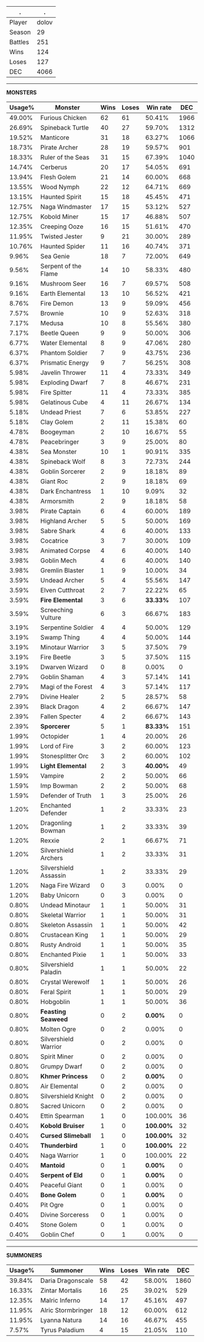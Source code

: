 .|.
|-|-
Player|dolov
Season|29
Battles|251
Wins|124
Loses|127
DEC|4066

---
**MONSTERS**

Usage%|Monster|Wins|Loses|Win rate|DEC|
-|-|-|-|-|-|
49.00%|Furious Chicken|62|61|50.41%|1966|
26.69%|Spineback Turtle|40|27|59.70%|1312|
19.52%|Manticore|31|18|63.27%|1066|
18.73%|Pirate Archer|28|19|59.57%|901|
18.33%|Ruler of the Seas|31|15|67.39%|1040|
14.74%|Cerberus|20|17|54.05%|691|
13.94%|Flesh Golem|21|14|60.00%|668|
13.55%|Wood Nymph|22|12|64.71%|669|
13.15%|Haunted Spirit|15|18|45.45%|471|
12.75%|Naga Windmaster|17|15|53.12%|527|
12.75%|Kobold Miner|15|17|46.88%|507|
12.35%|Creeping Ooze|16|15|51.61%|470|
11.95%|Twisted Jester|9|21|30.00%|289|
10.76%|Haunted Spider|11|16|40.74%|371|
9.96%|Sea Genie|18|7|72.00%|649|
9.56%|Serpent of the Flame|14|10|58.33%|480|
9.16%|Mushroom Seer|16|7|69.57%|508|
9.16%|Earth Elemental|13|10|56.52%|421|
8.76%|Fire Demon|13|9|59.09%|456|
7.57%|Brownie|10|9|52.63%|318|
7.17%|Medusa|10|8|55.56%|380|
7.17%|Beetle Queen|9|9|50.00%|306|
6.77%|Water Elemental|8|9|47.06%|280|
6.37%|Phantom Soldier|7|9|43.75%|236|
6.37%|Prismatic Energy|9|7|56.25%|308|
5.98%|Javelin Thrower|11|4|73.33%|349|
5.98%|Exploding Dwarf|7|8|46.67%|231|
5.98%|Fire Spitter|11|4|73.33%|385|
5.98%|Gelatinous Cube|4|11|26.67%|134|
5.18%|Undead Priest|7|6|53.85%|227|
5.18%|Clay Golem|2|11|15.38%|60|
4.78%|Boogeyman|2|10|16.67%|55|
4.78%|Peacebringer|3|9|25.00%|80|
4.38%|Sea Monster|10|1|90.91%|335|
4.38%|Spineback Wolf|8|3|72.73%|244|
4.38%|Goblin Sorcerer|2|9|18.18%|89|
4.38%|Giant Roc|2|9|18.18%|69|
4.38%|Dark Enchantress|1|10|9.09%|32|
4.38%|Armorsmith|2|9|18.18%|58|
3.98%|Pirate Captain|6|4|60.00%|189|
3.98%|Highland Archer|5|5|50.00%|169|
3.98%|Sabre Shark|4|6|40.00%|133|
3.98%|Cocatrice|3|7|30.00%|109|
3.98%|Animated Corpse|4|6|40.00%|140|
3.98%|Goblin Mech|4|6|40.00%|140|
3.98%|Gremlin Blaster|1|9|10.00%|34|
3.59%|Undead Archer|5|4|55.56%|147|
3.59%|Elven Cutthroat|2|7|22.22%|65|
3.59%|**Fire Elemental**|3|6|**33.33%**|107|
3.59%|Screeching Vulture|6|3|66.67%|183|
3.19%|Serpentine Soldier|4|4|50.00%|129|
3.19%|Swamp Thing|4|4|50.00%|144|
3.19%|Minotaur Warrior|3|5|37.50%|79|
3.19%|Fire Beetle|3|5|37.50%|115|
3.19%|Dwarven Wizard|0|8|0.00%|0|
2.79%|Goblin Shaman|4|3|57.14%|141|
2.79%|Magi of the Forest|4|3|57.14%|117|
2.79%|Divine Healer|2|5|28.57%|58|
2.39%|Black Dragon|4|2|66.67%|147|
2.39%|Fallen Specter|4|2|66.67%|143|
2.39%|**Sporcerer**|5|1|**83.33%**|151|
1.99%|Octopider|1|4|20.00%|26|
1.99%|Lord of Fire|3|2|60.00%|123|
1.99%|Stonesplitter Orc|3|2|60.00%|102|
1.99%|**Light Elemental**|2|3|**40.00%**|49|
1.59%|Vampire|2|2|50.00%|66|
1.59%|Imp Bowman|2|2|50.00%|68|
1.59%|Defender of Truth|1|3|25.00%|26|
1.20%|Enchanted Defender|1|2|33.33%|23|
1.20%|Dragonling Bowman|1|2|33.33%|39|
1.20%|Rexxie|2|1|66.67%|71|
1.20%|Silvershield Archers|1|2|33.33%|31|
1.20%|Silvershield Assassin|1|2|33.33%|29|
1.20%|Naga Fire Wizard|0|3|0.00%|0|
1.20%|Baby Unicorn|0|3|0.00%|0|
0.80%|Undead Minotaur|1|1|50.00%|31|
0.80%|Skeletal Warrior|1|1|50.00%|31|
0.80%|Skeleton Assassin|1|1|50.00%|42|
0.80%|Crustacean King|1|1|50.00%|29|
0.80%|Rusty Android|1|1|50.00%|35|
0.80%|Enchanted Pixie|1|1|50.00%|33|
0.80%|Silvershield Paladin|1|1|50.00%|22|
0.80%|Crystal Werewolf|1|1|50.00%|26|
0.80%|Feral Spirit|1|1|50.00%|29|
0.80%|Hobgoblin|1|1|50.00%|36|
0.80%|**Feasting Seaweed**|0|2|**0.00%**|0|
0.80%|Molten Ogre|0|2|0.00%|0|
0.80%|Silvershield Warrior|0|2|0.00%|0|
0.80%|Spirit Miner|0|2|0.00%|0|
0.80%|Grumpy Dwarf|0|2|0.00%|0|
0.80%|**Khmer Princess**|0|2|**0.00%**|0|
0.80%|Air Elemental|0|2|0.00%|0|
0.80%|Silvershield Knight|0|2|0.00%|0|
0.80%|Sacred Unicorn|0|2|0.00%|0|
0.40%|Ettin Spearman|1|0|100.00%|36|
0.40%|**Kobold Bruiser**|1|0|**100.00%**|32|
0.40%|**Cursed Slimeball**|1|0|**100.00%**|32|
0.40%|**Thunderbird**|1|0|**100.00%**|22|
0.40%|Naga Warrior|1|0|100.00%|22|
0.40%|**Mantoid**|0|1|**0.00%**|0|
0.40%|**Serpent of Eld**|0|1|**0.00%**|0|
0.40%|Peaceful Giant|0|1|0.00%|0|
0.40%|**Bone Golem**|0|1|**0.00%**|0|
0.40%|Pit Ogre|0|1|0.00%|0|
0.40%|Divine Sorceress|0|1|0.00%|0|
0.40%|Stone Golem|0|1|0.00%|0|
0.40%|Goblin Chef|0|1|0.00%|0|

---
**SUMMONERS**

Usage%|Summoner|Wins|Loses|Win rate|DEC|
-|-|-|-|-|-|
39.84%|Daria Dragonscale|58|42|58.00%|1860|
16.33%|Zintar Mortalis|16|25|39.02%|529|
12.35%|Malric Inferno|14|17|45.16%|497|
11.95%|Alric Stormbringer|18|12|60.00%|612|
11.95%|Lyanna Natura|14|16|46.67%|455|
7.57%|Tyrus Paladium|4|15|21.05%|110|
